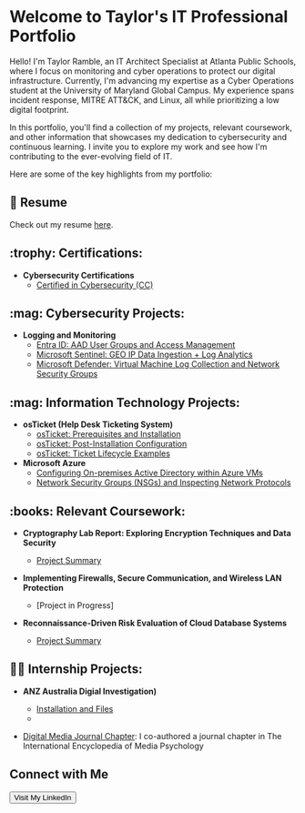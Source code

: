 # Welcome to Taylor's IT Professional Portfolio

Hello! I'm Taylor Ramble, an IT Architect Specialist at Atlanta Public Schools, where I focus on monitoring and cyber operations to protect our digital infrastructure. Currently, I'm advancing my expertise as a Cyber Operations student at the University of Maryland Global Campus. My experience spans incident response, MITRE ATT&CK, and Linux, all while prioritizing a low digital footprint.

In this portfolio, you'll find a collection of my projects, relevant coursework, and other information that showcases my dedication to cybersecurity and continuous learning. I invite you to explore my work and see how I'm contributing to the ever-evolving field of IT.

Here are some of the key highlights from my portfolio:


## :file_folder: Resume

Check out my resume [here](https://github.com/tmramble/resume/blob/main/Ramble_Resume1%20(1).pdf).


<h2>:trophy: Certifications:</h2>

- <b>Cybersecurity Certifications</b>
  - [Certified in Cybersecurity (CC)](https://www.credly.com/badges/3cad471d-b734-42c0-93f9-3ff596953ff7/public_url)


<h2>:mag: Cybersecurity Projects:</h2>

- <b>Logging and Monitoring</b>
  - [Entra ID: AAD User Groups and Access Management](https://github.com/tmramble/AzureRBAC_Config)
  - [Microsoft Sentinel: GEO IP Data Ingestion + Log Analytics](https://github.com/tmramble/SentinelGeoIP)
  - [Microsoft Defender: Virtual Machine Log Collection and Network Security Groups](https://github.com/tmramble/MicrosoftDefenderNSG)



<h2>:mag: Information Technology Projects:</h2>

- <b>osTicket (Help Desk Ticketing System)</b>
  - [osTicket: Prerequisites and Installation](https://github.com/tmramble/osTicket)
  - [osTicket: Post-Installation Configuration](https://github.com/tmramble/post-install-config)
  - [osTicket: Ticket Lifecycle Examples](https://github.com/tmramble/ticket-lifecycle)
- <b>Microsoft Azure</b>
  - [Configuring On-premises Active Directory within Azure VMs](https://github.com/tmramble/Active-Directory-)
  - [Network Security Groups (NSGs) and Inspecting Network Protocols](https://github.com/tmramble/AzureNDS)
    
<h2>:books: Relevant Coursework:</h2>

- <b> Cryptography Lab Report: Exploring Encryption Techniques and Data Security</b>
  - [Project Summary](https://github.com/tmramble/crptography)
    
- <b>Implementing Firewalls, Secure Communication, and Wireless LAN Protection</b>
  - [Project in Progress]
    
- <b>Reconnaissance-Driven Risk Evaluation of Cloud Database Systems</b>
  - [Project Summary](https://github.com/tmramble/reconnaissance)

<h2>👨‍💻 Internship Projects:</h2>

- <b>ANZ Australia Digial Investigation)</b>
  - [Installation and Files](https://github.com/tmramble/packetcaptureanalysis)
  - 


  
- [Digital Media Journal Chapter](https://www.linkedin.com/in/taylor-ramble-4a395422a/overlay/1635542825761/single-media-viewer/?profileId=ACoAADly_rsBcasyCTiR_xBju9k3mBnV0hbWSqg): I co-authored a journal chapter in The International Encyclopedia of Media Psychology


<h2>Connect with Me</h2>
    <a href="https://www.linkedin.com/in/taylor-ramble-4a395422a/" target="_blank" rel="noopener noreferrer">
        <button>Visit My LinkedIn</button>
